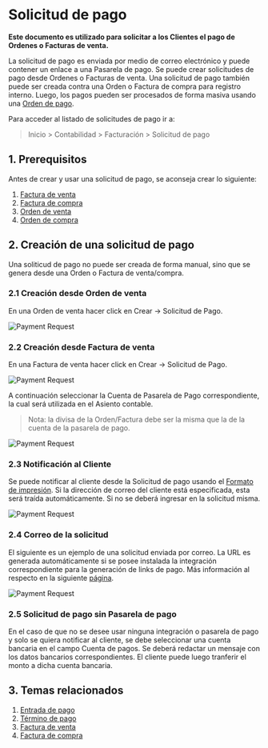 <!-- add-breadcrumbs -->
# Solicitud de pago

**Este documento es utilizado para solicitar a los Clientes el pago de Ordenes o Facturas de venta.**

La solicitud de pago es enviada por medio de correo electrónico y puede contener un enlace a una Pasarela de pago. Se puede crear solicitudes de pago desde Ordenes o Facturas de venta. Una solicitud de pago también puede ser creada contra una Orden o Factura de compra para registro interno. Luego, los pagos pueden ser procesados de forma masiva usando una [Orden de pago](/docs/user/manual/es/accounts/payment-order).

Para acceder al listado de solicitudes de pago ir a:
> Inicio > Contabilidad > Facturación > Solicitud de pago

## 1. Prerequisitos
Antes de crear y usar una solicitud de pago, se aconseja crear lo siguiente:

1. [Factura de venta](/docs/user/manual/es/accounts/sales-invoice)
1. [Factura de compra](/docs/user/manual/es/accounts/purchase-invoice)
1. [Orden de venta](/docs/user/manual/es/selling/sales-order)
1. [Orden de compra](/docs/user/manual/es/buying/purchase-order)

## 2. Creación de una solicitud de pago
Una soliticud de pago no puede ser creada de forma manual, sino que se genera desde una Orden o Factura de venta/compra.

### 2.1 Creación desde Orden de venta
En una Orden de venta hacer click en Crear -> Solicitud de Pago.

<img class="screenshot" alt="Payment Request" src="{{docs_base_url}}/assets/img/accounts/pr-from-so.png">

### 2.2 Creación desde Factura de venta
En una Factura de venta hacer click en Crear -> Solicitud de Pago.

<img class="screenshot" alt="Payment Request" src="{{docs_base_url}}/assets/img/accounts/pr-from-si.png">

A continuación seleccionar la Cuenta de Pasarela de Pago correspondiente, la cual será utilizada en el Asiento contable.

> Nota: la divisa de la Orden/Factura debe ser la misma que la de la cuenta de la pasarela de pago.

<img class="screenshot" alt="Payment Request" src="{{docs_base_url}}/assets/img/accounts/pr-details-1.png">

### 2.3 Notificación al Cliente
Se puede notificar al cliente desde la Solicitud de pago usando el [Formato de impresión](/docs/user/manual/es/setting-up/print/print-format). Si la dirección de correo del cliente está especificada, esta será traída automáticamente. Si no se deberá ingresar en la solicitud misma. 

<img class="screenshot" alt="Payment Request" src="{{docs_base_url}}/assets/img/accounts/pr-details-2.png">

### 2.4 Correo de la solicitud
El siguiente es un ejemplo de una solicitud enviada por correo. La URL es generada automáticamente si se posee instalada la integración correspondiente para la generación de links de pago. Más información al respecto en la siguiente [página](/docs/user/manual/en/erpnext_integration).

<img class="screenshot" alt="Payment Request" src="{{docs_base_url}}/assets/img/accounts/pr-email.png">

### 2.5 Solicitud de pago sin Pasarela de pago

En el caso de que no se desee usar ninguna integración o pasarela de pago y solo se quiera notificar al cliente, se debe seleccionar una cuenta bancaria en el campo Cuenta de pagos. Se deberá redactar un mensaje con los datos bancarios correspondientes. El cliente puede luego tranferir el monto a dicha cuenta bancaria.

## 3. Temas relacionados
1. [Entrada de pago](/docs/user/manual/es/accounts/payment-entry)
1. [Término de pago](/docs/user/manual/es/accounts/payment-terms)
1. [Factura de venta](/docs/user/manual/es/accounts/sales-invoice)
1. [Factura de compra](/docs/user/manual/es/accounts/purchase-invoice)
